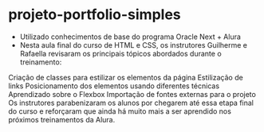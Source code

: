 # projeto-portfolio-simples
- Utilizado conhecimentos de base do programa Oracle Next + Alura
- Nesta aula final do curso de HTML e CSS, os instrutores Guilherme e Rafaella revisaram os principais tópicos abordados durante o treinamento:

Criação de classes para estilizar os elementos da página
Estilização de links
Posicionamento dos elementos usando diferentes técnicas
Aprendizado sobre o Flexbox
Importação de fontes externas para o projeto
Os instrutores parabenizaram os alunos por chegarem até essa etapa final do curso e reforçaram que ainda há muito mais a ser aprendido nos próximos treinamentos da Alura.

